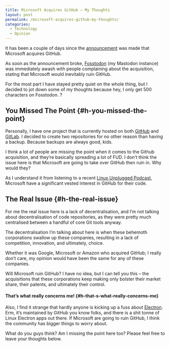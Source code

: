 ```yaml
---
title: Microsoft Acquires GitHub – My Thoughts
layout: post
permalink: /microsoft-acquires-github-my-thoughts/
categories:
  - Technology
  - Opinion
---
```

It has been a couple of days since the [announcement](https://blog.github.com/2018-06-04-github-microsoft) was made that Microsoft acquires GitHub.

As soon as the announcement broke, [Fosstodon](https://fosstodon.org) (my Mastodon instance) was immediately awash with people complaining about the acquisition, stating that Microsoft would inevitably ruin GitHub.

For the most part I have stayed pretty quiet on the whole thing, but I decided to jot down some of my thoughts because hey, I only get 500 characters on Fosstodon. ?

## You Missed The Point {#h-you-missed-the-point}

Personally, I have one project that is currently hosted on both [GitHub](https://github.com/kevquirk/more-or-less) and [GitLab](https://gitlab.com/kevq/more-or-less). I decided to create two repositories for no other reason than having a backup. Because backups are always good, kids.

I think a lot of people are missing the point when it comes to the Github acquisition, and they’re basically spreading a lot of FUD. I don’t think the issue here is that Microsoft are going to take over GitHub then ruin in. Why would they?

As I understand it from listening to a recent [Linux Unplugged Podcast](http://www.jupiterbroadcasting.com/125346/github-hubbub-lup-252), Microsoft have a significant vested interest in GitHub for their code.

## The Real Issue {#h-the-real-issue}

For me the real issue here is a lack of decentralisation, and I’m not talking about decentralisation of code repositories, as they were pretty much centralised between a handful of core Git tools anyway.

The decentralisation I’m talking about here is when these behemoth corporations swallow up these companies, resulting in a lack of competition, innovation, and ultimately, choice.

Whether it was Google, Microsoft or Amazon who acquired GitHub; I really don’t care, my opinion would have been the same for any of these companies.

Will Microsoft ruin GitHub? I have no idea, but I can tell you this – the acquisitions that these corporations keep making only bolster their market share, their patents, and ultimately their control.

#### That’s what really concerns me! {#h-that-s-what-really-concerns-me}

Also, I find it strange that hardly anyone is kicking up a fuss about [Electron](https://electronjs.org). Erm, it’s maintained by GitHub you know folks, and there is a shit tonne of Linux Electron apps out there. If Microsoft are going to ruin GitHub, I think the community has bigger things to worry about.

What do you guys think? Am I missing the point here too? Please feel free to leave your thoughts below.
